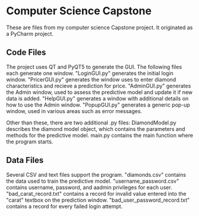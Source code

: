 # Computer Science Capstone
These are files from my computer science Capstone project. It originated as a PyCharm project.

## Code Files
The project uses QT and PyQT5 to generate the GUI. The following files each generate one window.
"LoginGUI.py" generates the initial login window.
"PricerGUI.py" generates the window uses to enter diamond characteristics and recieve a prediction for price.
"AdminGUI.py" generates the Admin window, used to assess the predictive model and update it if new data is added.
"HelpGUI.py" generates a window with additional details on how to use the Admin window.
"PopupGUI.py" generates a generic pop-up window, used in various areas such as error messages.

Other than these, there are two additional .py files:
DiamondModel.py describes the diamond model object, which contains the parameters and methods for the predictive
  model.
main.py contains the main function where the program starts.

## Data Files
Several CSV and text files support the program.
"diamonds.csv" contains the data used to train the predictive model.
"username_password.csv" contains username, password, and aadmin privileges for each user.
"bad_carat_record.txt" contains a record for invalid value entered into the "carat" textbox on the prediction window.
"bad_user_password_record.txt" contains a record for every failed login attempt.


